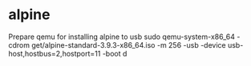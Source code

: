 # alpine
Prepare qemu for installing alpine to usb
sudo qemu-system-x86_64 -cdrom get/alpine-standard-3.9.3-x86_64.iso  -m 256 -usb -device usb-host,hostbus=2,hostport=11 -boot d
